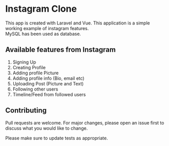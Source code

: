 # Instagram Clone

This app is created with Laravel and Vue. This application is a simple working example of instagram features.  
MySQL has been used as database.

## Available features from Instagram

1) Signing Up  
2) Creating Profile  
3) Adding profile Picture  
4) Adding profile info (Bio, email etc)  
5) Uploading Post (Picture and Text)  
6) Following other users  
7) Timeline/Feed from followed users

## Contributing
Pull requests are welcome. For major changes, please open an issue first to discuss what you would like to change.

Please make sure to update tests as appropriate.
